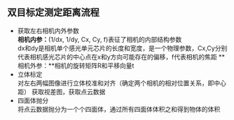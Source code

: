 ## 双目标定测定距离流程
* 获取左右相机内外参数  
**相机内参：**(1/dx, 1/dy, Cx, Cy, f)表征了相机的内部结构参数  
dx和dy是相机单个感光单元芯片的长度和宽度，是一个物理参数，Cx,Cy分别代表相机感光芯片的中心点在x和y方向可能存在的偏移，f代表相机的焦距
**相机外参：**相机的旋转矩阵R和平移向量t
* 立体标定  
对左右两幅图像进行立体校准和对齐（确定两个相机的相对位置关系，即中心距） 
获取视差图，获取点云数据
* 四面体抛分  
将点云数据抛分为一个个四面体，通过所有四面体体积之和得到物体的体积